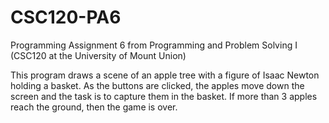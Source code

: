 # CSC120-PA6

Programming Assignment 6 from Programming and Problem Solving I (CSC120 at the University of Mount Union)

This program draws a scene of an apple tree with a figure of 
Isaac Newton holding a basket. As the buttons are clicked, the
apples move down the screen and the task is to capture them in
the basket. If more than 3 apples reach the ground, then the game
is over.
 
 
